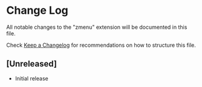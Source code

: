 # Change Log

All notable changes to the "zmenu" extension will be documented in this file.

Check [Keep a Changelog](http://keepachangelog.com/) for recommendations on how to structure this file.

## [Unreleased]

- Initial release